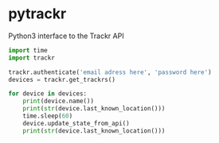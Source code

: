 # pytrackr
Python3 interface to the Trackr API

```python
import time
import trackr

trackr.authenticate('email adress here', 'password here')
devices = trackr.get_trackrs()

for device in devices:
    print(device.name())
    print(str(device.last_known_location()))
    time.sleep(60)
    device.update_state_from_api()
    print(str(device.last_known_location()))

```

